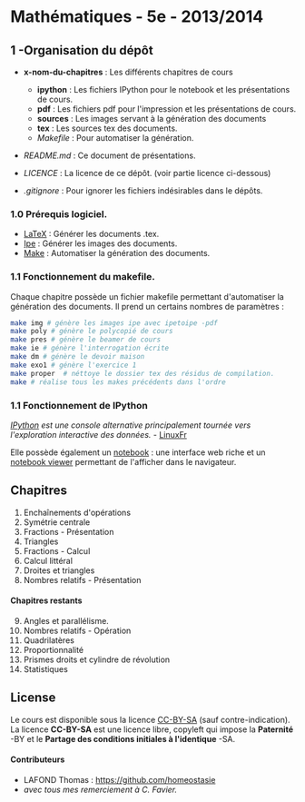 # Mathématiques - 5e - 2013/2014


## 1 -Organisation du dépôt

* **x-nom-du-chapitres** : Les différents chapitres de cours
 
  * **ipython** : Les fichiers IPython pour le notebook et les présentations de cours.
  * **pdf** : Les fichiers pdf pour l'impression et les présentations de cours.
  * **sources** : Les images servant à la génération des documents
  * **tex** : Les sources tex des documents.
  * *Makefile* : Pour automatiser la génération.

* *README.md* : Ce document de présentations.
* *LICENCE* : La licence de ce dépôt. (voir partie licence ci-dessous)
* *.gitignore* : Pour ignorer les fichiers indésirables dans le dépôts.

### 1.0 Prérequis logiciel.

- [LaTeX](http://www.latex-project.org/) : Générer les documents .tex.
- [Ipe](http://ipe7.sourceforge.net/) : Générer les images des documents.
- [Make](https://www.gnu.org/software/make/) : Automatiser la génération des documents.

### 1.1 Fonctionnement du makefile.

Chaque chapitre possède un fichier makefile permettant d'automatiser la génération des documents. Il prend un certains nombres de paramètres :

```bash
make img # génère les images ipe avec ipetoipe -pdf
make poly # génère le polycopié de cours
make pres # génère le beamer de cours
make ie # génère l'interrogation écrite
make dm # génère le devoir maison
make exo1 # génère l'exercice 1
make proper  # néttoye le dossier tex des résidus de compilation.
make # réalise tous les makes précédents dans l'ordre
```

### 1.1 Fonctionnement de IPython

*[IPython](http://ipython.org/) est une console alternative principalement tournée vers l'exploration interactive des données.* - [LinuxFr](https://linuxfr.org/news/sortie-d-ipython-en-version-2-0)

Elle possède également  un [notebook](http://ipython.org/notebook.html) : une interface web riche et un [notebook viewer](http://nbviewer.ipython.org/) permettant de l'afficher dans le navigateur.


## Chapitres

1. Enchaînements d'opérations
2. Symétrie centrale
3. Fractions - Présentation
4. Triangles
5. Fractions - Calcul
6. Calcul littéral
7. Droites et triangles
8. Nombres relatifs - Présentation


#### Chapitres restants

9. Angles et parallélisme.
10. Nombres relatifs - Opération
11. Quadrilatères
12. Proportionnalité
13. Prismes droits et cylindre de révolution
14. Statistiques

## License

Le cours est disponible sous la licence [CC-BY-SA](http://creativecommons.org/licenses/by-sa/3.0/legalcode) (sauf contre-indication).
La licence **CC-BY-SA** est une licence libre, copyleft qui impose la **Paternité** -BY et le **Partage des conditions initiales à l'identique** -SA.

#### Contributeurs

* LAFOND Thomas : https://github.com/homeostasie
* *avec tous mes remerciement à C. Favier.*
